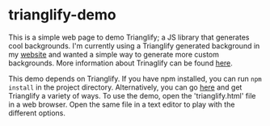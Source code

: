 # trianglify-demo
This is a simple web page to demo Trianglify; a JS library that generates cool backgrounds. I'm currently using a Trianglify generated background in my [website](http://www.oscarparamo.com) and wanted a simple way to generate more custom backgrounds. More information about Trinaglify can be found [here](https://github.com/qrohlf/trianglify).

This demo depends on Trianglify. If you have npm installed, you can run `npm install` in the project directory. Alternatively, you can go [here](https://github.com/qrohlf/trianglify) and get Trianglify a variety of ways. To use the demo, open the 'trianglify.html' file in a web browser. Open the same file in a text editor to play with the different options.
